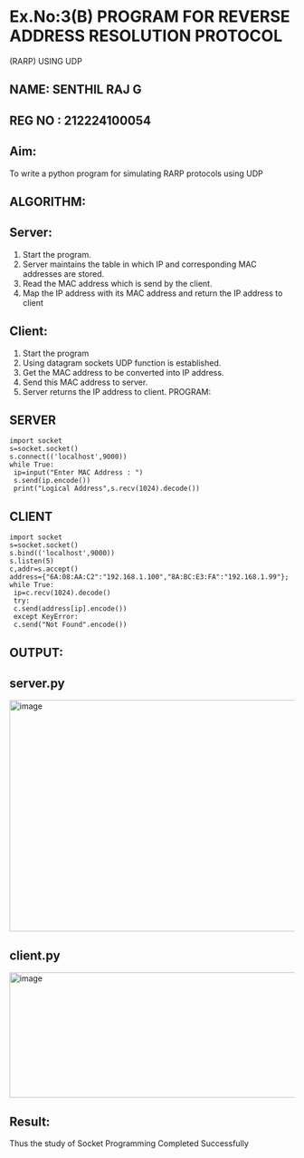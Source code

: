 # Ex.No:3(B) PROGRAM FOR REVERSE ADDRESS RESOLUTION PROTOCOL 
(RARP) USING UDP
## NAME: SENTHIL RAJ G
## REG NO : 212224100054


## Aim: 
To write a python program for simulating RARP protocols using UDP

## ALGORITHM:

## Server:
1. Start the program.
2. Server maintains the table in which IP and corresponding MAC addresses are stored.
3. Read the MAC address which is send by the client.
4. Map the IP address with its MAC address and return the IP address to client
   
## Client:
1. Start the program
2. Using datagram sockets UDP function is established.
3. Get the MAC address to be converted into IP address.
4. Send this MAC address to server.
5. Server returns the IP address to client.
PROGRAM:

## SERVER
```
import socket
s=socket.socket()
s.connect(('localhost',9000))
while True:
 ip=input("Enter MAC Address : ")
 s.send(ip.encode())
 print("Logical Address",s.recv(1024).decode())
```
## CLIENT
```
import socket
s=socket.socket()
s.bind(('localhost',9000))
s.listen(5)
c,addr=s.accept()
address={"6A:08:AA:C2":"192.168.1.100","8A:BC:E3:FA":"192.168.1.99"};
while True:
 ip=c.recv(1024).decode()
 try:
 c.send(address[ip].encode())
 except KeyError:
 c.send("Not Found".encode())
```
## OUTPUT:

## server.py

<img width="716" height="408" alt="image" src="https://github.com/user-attachments/assets/e01693e2-a3e9-4845-adea-ac305739dfcc" />


## client.py

<img width="671" height="221" alt="image" src="https://github.com/user-attachments/assets/69d1a99a-a00d-4445-9c6a-05a95e908557" />



## Result:
Thus the study of Socket Programming Completed Successfully
